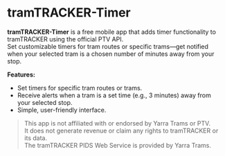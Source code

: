 # tramTRACKER-Timer

**tramTRACKER-Timer** is a free mobile app that adds timer functionality to tramTRACKER using the official PTV API.  
Set customizable timers for tram routes or specific trams—get notified when your selected tram is a chosen number of minutes away from your stop.

**Features:**
- Set timers for specific tram routes or trams.
- Receive alerts when a tram is a set time (e.g., 3 minutes) away from your selected stop.
- Simple, user-friendly interface.

> This app is not affiliated with or endorsed by Yarra Trams or PTV.  
> It does not generate revenue or claim any rights to tramTRACKER or its data.  
> The tramTRACKER PIDS Web Service is provided by Yarra Trams.